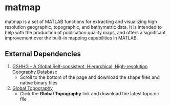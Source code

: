 # matmap

matmap is a set of MATLAB functions for extracting and visualizing high resolution geographic, topographic, and bathymetric data. It is intended to help with the production of publication quality maps, and offers a significant improvement over the built-in mapping capabilities in MATLAB.

## External Dependencies

1. [GSHHG - A Global Self-consistent, Hierarchical, High-resolution Geography Database](https://www.soest.hawaii.edu/pwessel/gshhg/)
   * Scroll to the bottom of the page and download the shape files and native binary files
2. [Global Topography](https://topex.ucsd.edu/marine_topo/)
   * Click the **Global Topography** link and download the latest topo.nc file